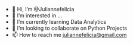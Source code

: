 - 👋 Hi, I’m @Juliannefelicia
- 👀 I’m interested in ...
- 🌱 I’m currently learning Data Analytics
- 💞️ I’m looking to collaborate on Python Projects
- 📫 How to reach me juliannefelicia@gmail.com

<!---
Juliannefelicia/Juliannefelicia is a ✨ special ✨ repository because its `README.md` (this file) appears on your GitHub profile.
You can click the Preview link to take a look at your changes.
--->
